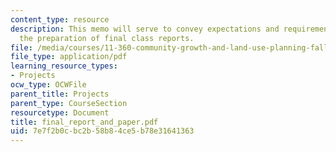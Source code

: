 ```yaml
---
content_type: resource
description: This memo will serve to convey expectations and requirements regarding
  the preparation of final class reports.
file: /media/courses/11-360-community-growth-and-land-use-planning-fall-2003/7e7f2b0cbc2b58b84ce5b78e31641363_final_report_and_paper.pdf
file_type: application/pdf
learning_resource_types:
- Projects
ocw_type: OCWFile
parent_title: Projects
parent_type: CourseSection
resourcetype: Document
title: final_report_and_paper.pdf
uid: 7e7f2b0c-bc2b-58b8-4ce5-b78e31641363
---
```

